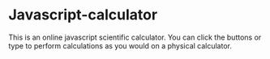 # Javascript-calculator
This is an online javascript scientific calculator. You can click the buttons or type to perform calculations as you would on a physical calculator.
